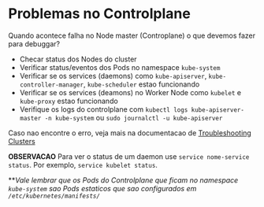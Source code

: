 # Problemas no Controlplane
Quando acontece falha no Node master (Controplane) o que devemos fazer para debuggar?  
  
- Checar status dos Nodes do cluster
- Verificar status/eventos dos Pods no namespace `kube-system`
- Verificar se os services (daemons) como `kube-apiserver`, `kube-controller-manager`, `kube-scheduler` estao funcionando 
- Verificar se os services (deamons) no Worker Node como `kubelet` e `kube-proxy` estao funcionando
- Verifique os logs do controlplane com `kubectl logs kube-apiserver-master -n kube-system` ou `sudo journalctl -u kube-apiserver`  
  
Caso nao encontre o erro, veja mais na documentacao de [Troubleshooting Clusters](https://kubernetes.io/docs/tasks/debug-application-cluster/debug-cluster/)  
  
**OBSERVACAO**
Para ver o status de um daemon use `service nome-service status`. Por exemplo, `service kubelet status`.  
  
***Vale lembrar que os Pods do Controlplane que ficam no namespace `kube-system` sao Pods estaticos que sao configurados em `/etc/kubernetes/manifests/`*